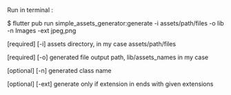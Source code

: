Run in terminal :

$ flutter pub run simple_assets_generator:generate -i assets/path/files -o lib -n Images -ext jpeg,png

[required] [-i] assets directory, in my case assets/path/files

[required] [-o] generated file output path, lib/assets_names in my case

[optional] [-n] generated class name

[optional] [-ext] generate only if extension in ends with given extensions
